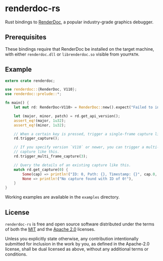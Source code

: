 # renderdoc-rs

Rust bindings to [RenderDoc], a popular industry-grade graphics debugger.

[RenderDoc]: https://renderdoc.org/

## Prerequisites

These bindings require that RenderDoc be installed on the target machine, with
either `renderdoc.dll` or `librenderdoc.so` visible from your`PATH`.

## Example

```rust
extern crate renderdoc;

use renderdoc::{RenderDoc, V110};
use renderdoc::prelude::*;

fn main() {
    let mut rd: RenderDoc<V110> = RenderDoc::new().expect("Failed to init");

    let (major, minor, patch) = rd.get_api_version();
    assert_eq!(major, 1u32);
    assert_eq!(minor, 1u32);

    // When a certain key is pressed, trigger a single-frame capture like this.
    rd.trigger_capture();

    // If you specify version `V110` or newer, you can trigger a multi-frame
    // capture like this.
    rd.trigger_multi_frame_capture(3);

    // Query the details of an existing capture like this.
    match rd.get_capture(0) {
        Some(cap) => println!("ID: 0, Path: {}, Timestamp: {}", cap.0, cap.1),
        None => println!("No capture found with ID of 0!"),
    }
}
```

Working examples are available in the `examples` directory.

## License

`renderdoc-rs` is free and open source software distributed under the terms of
both the [MIT](LICENSE-MIT) and the [Apache 2.0](LICENSE-APACHE) licenses.

Unless you explicitly state otherwise, any contribution intentionally submitted
for inclusion in the work by you, as defined in the Apache-2.0 license, shall be
dual licensed as above, without any additional terms or conditions.
